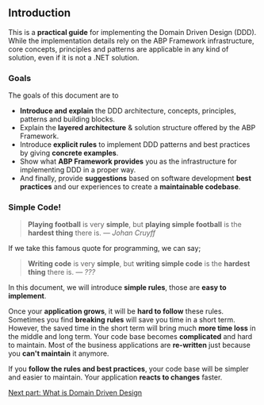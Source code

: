 ## Introduction

This is a **practical guide** for implementing the Domain Driven Design (DDD). While the implementation details rely on the ABP Framework infrastructure, core concepts, principles and patterns are applicable in any kind of solution, even if it is not a .NET solution.

### Goals

The goals of this document are to

* **Introduce and explain** the DDD architecture, concepts, principles, patterns and building blocks.
* Explain the **layered architecture** & solution structure offered by the ABP Framework.
* Introduce **explicit rules** to implement DDD patterns and best practices by giving **concrete examples**.
* Show what **ABP Framework provides** you as the infrastructure for implementing DDD in a proper way.
* And finally, provide **suggestions** based on software development **best practices** and our experiences to create a **maintainable codebase**.

### Simple Code!

> **Playing football** is very **simple**, but **playing simple football** is the **hardest thing** there is.
> &mdash; <cite>Johan Cruyff</cite>

If we take this famous quote for programming, we can say;

> **Writing code** is very **simple**, but **writing simple code** is the **hardest thing** there is.
> &mdash; <cite>???</cite>

In this document, we will introduce **simple rules**, those are **easy to implement**.

Once your **application grows**, it will be **hard to follow** these rules. Sometimes you find **breaking rules** will save you time in a short term. However, the saved time in the short term will bring much **more time loss** in the middle and long term. Your code base becomes **complicated** and hard to maintain. Most of the business applications are **re-written** just because you **can't maintain** it anymore.

If you **follow the rules and best practices**, your code base will be simpler and easier to maintain. Your application **reacts to changes** faster.

[Next part: What is Domain Driven Design](WhatIsDomainDrivenDesign.md)